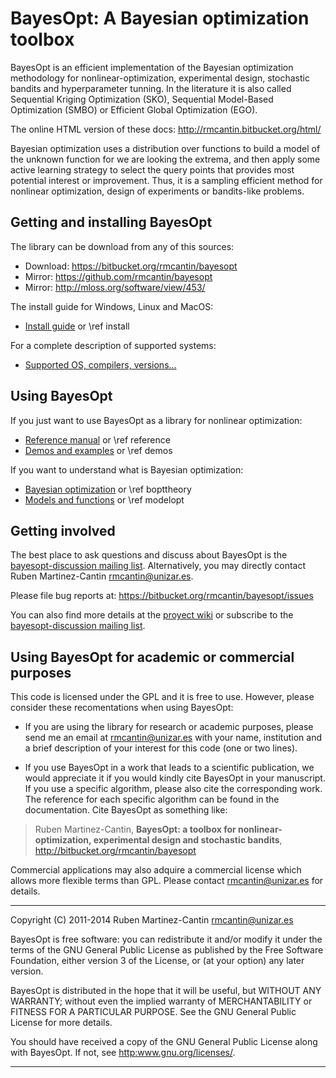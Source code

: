 BayesOpt: A Bayesian optimization toolbox
=========================================

BayesOpt is an efficient implementation of the Bayesian optimization
methodology for nonlinear-optimization, experimental design,
stochastic bandits and hyperparameter tunning. In the literature it is
also called Sequential Kriging Optimization (SKO), Sequential
Model-Based Optimization (SMBO) or Efficient Global Optimization
(EGO).

The online HTML version of these docs:
<http://rmcantin.bitbucket.org/html/>

Bayesian optimization uses a distribution over functions to build a
model of the unknown function for we are looking the extrema, and then
apply some active learning strategy to select the query points that
provides most potential interest or improvement. Thus, it is a
sampling efficient method for nonlinear optimization, design of
experiments or bandits-like problems.


Getting and installing BayesOpt
-------------------------------

The library can be download from any of this sources:

- Download: <https://bitbucket.org/rmcantin/bayesopt>
- Mirror: <https://github.com/rmcantin/bayesopt>
- Mirror: <http://mloss.org/software/view/453/>

The install guide for Windows, Linux and MacOS:
- [Install guide](http://rmcantin.bitbucket.org/html/install.html) or \ref install

For a complete description of supported systems:
- [Supported OS, compilers, versions...](https://bitbucket.org/rmcantin/bayesopt/wiki/Compatibility)


Using BayesOpt
--------------

If you just want to use BayesOpt as a library for nonlinear optimization:
- [Reference manual](http://rmcantin.bitbucket.org/html/reference.html) or \ref reference
- [Demos and examples](http://rmcantin.bitbucket.org/html/demos.html) or \ref demos

If you want to understand what is Bayesian optimization:
- [Bayesian optimization](http://rmcantin.bitbucket.org/html/bopttheory.html) or \ref bopttheory
- [Models and functions](http://rmcantin.bitbucket.org/html/modelopt.html) or \ref modelopt


Getting involved
----------------

The best place to ask questions and discuss about BayesOpt is the [bayesopt-discussion mailing list](https://groups.google.com/forum/#!forum/bayesopt-discussion). Alternatively, you may directly contact Ruben Martinez-Cantin <rmcantin@unizar.es>.

Please file bug reports at: https://bitbucket.org/rmcantin/bayesopt/issues

You can also find more details at the [proyect
wiki](http://bitbucket.org/rmcantin/bayesopt/wiki/Home) or subscribe
to the [bayesopt-discussion mailing
list](https://groups.google.com/forum/#!forum/bayesopt-discussion).


Using BayesOpt for academic or commercial purposes
--------------------------------------------------

This code is licensed under the GPL and it is free to use. However,
please consider these recomentations when using BayesOpt:

- If you are using the library for research or academic purposes,
please send me an email at <rmcantin@unizar.es> with your name,
institution and a brief description of your interest for this code
(one or two lines).

- If you use BayesOpt in a work that leads to a scientific
publication, we would appreciate it if you would kindly cite BayesOpt
in your manuscript. If you use a specific algorithm, please also cite
the corresponding work. The reference for each specific algorithm can
be found in the documentation. Cite BayesOpt as something like:

> Ruben Martinez-Cantin, **BayesOpt: a toolbox for
> nonlinear-optimization, experimental design and stochastic bandits**,
> <http://bitbucket.org/rmcantin/bayesopt>

Commercial applications may also adquire a commercial license which
allows more flexible terms than GPL. Please contact
<rmcantin@unizar.es> for details.


----------------------------------------------------------------------

Copyright (C) 2011-2014 Ruben Martinez-Cantin <rmcantin@unizar.es>

BayesOpt is free software: you can redistribute it and/or modify it
under the terms of the GNU General Public License as published by the
Free Software Foundation, either version 3 of the License, or (at your
option) any later version.

BayesOpt is distributed in the hope that it will be useful, but
WITHOUT ANY WARRANTY; without even the implied warranty of
MERCHANTABILITY or FITNESS FOR A PARTICULAR PURPOSE. See the GNU
General Public License for more details.

You should have received a copy of the GNU General Public License
along with BayesOpt. If not, see <http:www.gnu.org/licenses/>.

----------------------------------------------------------------------